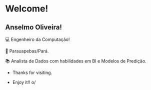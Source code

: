 # Welcome!

 

## Anselmo Oliveira!

 

:computer: Engenheiro da Computação!

:house_with_garden: Parauapebas/Pará.

:books: Analista de Dados com habilidades em BI e Modelos de Predição.

- Thanks for visiting.

- Enjoy it!! o/
